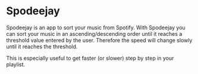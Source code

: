 # Spodeejay

Spodeejay is an app to sort your music from Spotify. With Spodeejay you can sort your music in an ascending/descending order until it reaches a 
threshold value entered by the user. Therefore the speed will change slowly until it reaches the threshold.

This is especially useful to get faster (or slower) step by step in your playlist. 